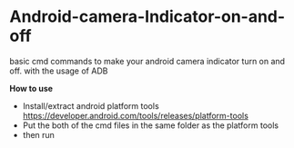 # Android-camera-Indicator-on-and-off
basic cmd commands to make your android camera indicator turn on and off. with the usage of ADB

**How to use**
- Install/extract android platform tools https://developer.android.com/tools/releases/platform-tools
- Put the both of the cmd files in the same folder as the platform tools 
- then run 
